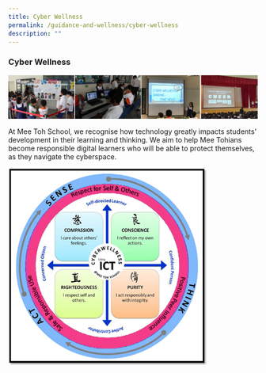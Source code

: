 ```yaml
---
title: Cyber Wellness
permalink: /guidance-and-wellness/cyber-wellness
description: ""
---
```

### Cyber Wellness

![](/images/gw2.png)

At Mee Toh School, we recognise how technology greatly impacts students’ development in their learning and thinking. We aim to help Mee Tohians become responsible digital learners who will be able to protect themselves, as they navigate the cyberspace.

<img src="/images/gw3.png" 
     style="width:80%">